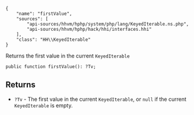 ``` yamlmeta
{
    "name": "firstValue",
    "sources": [
        "api-sources/hhvm/hphp/system/php/lang/KeyedIterable.ns.php",
        "api-sources/hhvm/hphp/hack/hhi/interfaces.hhi"
    ],
    "class": "HH\\KeyedIterable"
}
```




Returns the first value in the current ` KeyedIterable `




``` Hack
public function firstValue(): ?Tv;
```




## Returns




+ ` ?Tv ` - The first value in the current `` KeyedIterable ``, or ``` null ``` if the
  current ```` KeyedIterable ```` is empty.
<!-- HHAPIDOC -->
